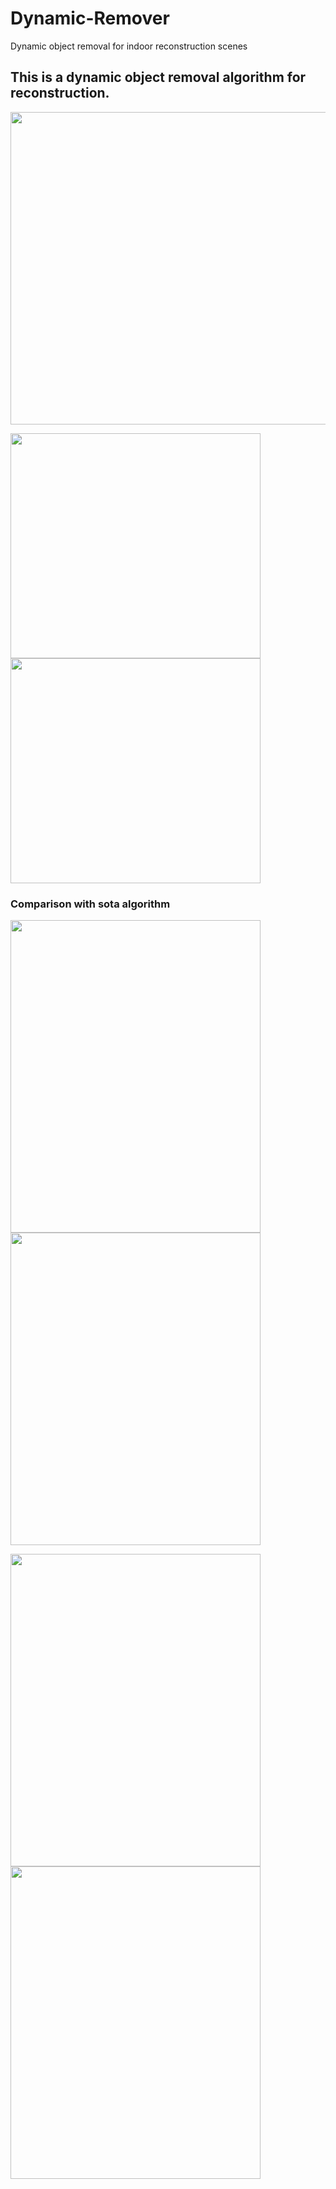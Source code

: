 # Dynamic-Remover
Dynamic object removal for indoor reconstruction scenes
## This is a dynamic object removal algorithm for reconstruction.
<img src="https://github.com/jkff00/Dynamic-Remover/tree/main/Dynamic-Remover/our_way.png" width="800" height="500">

<img src="https://github.com/jkff00/Dynamic-Remover/tree/main/Dynamic-Remover/our4.png" width="400" height="360"><img src="https://github.com/jkff00/Dynamic-Remover/tree/main/Dynamic-Remover/our3.png" width="400" height="360"/>

### Comparison with sota algorithm
<img src="https://github.com/jkff00/Dynamic-Remover/tree/main/Dynamic-Remover/removert.png" width="400" height="500"><img src="https://github.com/jkff00/Dynamic-Remover/tree/main/Dynamic-Remover/our1.png" width="400" height="500"/>

<img src="https://github.com/jkff00/Dynamic-Remover/tree/main/Dynamic-Remover/removert2.png" width="400" height="500"><img src="https://github.com/jkff00/Dynamic-Remover/tree/main/Dynamic-Remover/our2.png" width="400" height="500"/>
